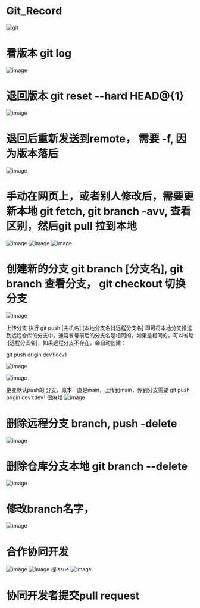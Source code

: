# Git_Record



![git](https://user-images.githubusercontent.com/63569149/132827145-a19b649d-6978-44f4-898c-fe6defd85579.png)


# 看版本 git log
![image](https://user-images.githubusercontent.com/63569149/132827306-145d62c7-8e8f-451b-86ce-919b744bbc62.png)


# 退回版本 git reset --hard HEAD@{1}
![image](https://user-images.githubusercontent.com/63569149/132827419-a115aec9-6008-4ba3-896f-3baa0bcd280a.png)


# 退回后重新发送到remote， 需要 -f, 因为版本落后
![image](https://user-images.githubusercontent.com/63569149/132827514-77a49be1-66b3-4cd4-be92-22787422dedf.png)


# 手动在网页上，或者别人修改后，需要更新本地 git fetch, git branch -avv, 查看区别，然后git pull 拉到本地
![image](https://user-images.githubusercontent.com/63569149/132827784-c6136b12-ac7c-447c-891a-a48a2883223b.png)
![image](https://user-images.githubusercontent.com/63569149/132827900-d4f63e46-e9c0-4404-83a4-461ce01ef95f.png)
![image](https://user-images.githubusercontent.com/63569149/132828841-87b5667f-9b03-46e7-aca5-9ed100f040ed.png)


# 创建新的分支 git branch [分支名], git branch 查看分支， git checkout 切换分支
![image](https://user-images.githubusercontent.com/63569149/132830133-6dc008f8-c3a9-49d3-b9c4-a4df4e85ba86.png)

上传分支
执行 git push [主机名] [本地分支名]:[远程分支名] 即可将本地分支推送到远程仓库的分支中，通常冒号前后的分支名是相同的，如果是相同的，可以省略 :[远程分支名]，如果远程分支不存在，会自动创建：

git push origin dev1:dev1

![image](https://user-images.githubusercontent.com/63569149/132831612-e7c81c84-ec8a-43d6-95cb-4b97dedc72fa.png)

![image](https://user-images.githubusercontent.com/63569149/132831804-2c17b7d3-56a6-4000-beba-51f7abdfb55a.png)


更变默认push的 分支，原本一直是main，上传到main，传到分支需要 git push origin dev1:dev1 很麻烦
![image](https://user-images.githubusercontent.com/63569149/132832446-8b81fd61-1aec-4cdb-ad28-27fbbff51df6.png)



# 删除远程分支 branch, push -delete
![image](https://user-images.githubusercontent.com/63569149/133038329-56173bf0-942a-4b91-83fd-92c483c77615.png)

# 删除仓库分支本地  git branch --delete
![image](https://user-images.githubusercontent.com/63569149/133044407-f43eb6fe-a52e-4b06-b523-bc5010d0cbf5.png)


# 修改branch名字， 
![image](https://user-images.githubusercontent.com/63569149/133045484-1c5d1756-c91f-4cb1-8ad7-f6b7933623fc.png)


# 合作协同开发
![image](https://user-images.githubusercontent.com/90606115/133180432-60a97a5f-a57e-464b-91a6-d68d948cc70a.png)
![image](https://user-images.githubusercontent.com/90606115/133180473-14a46b7f-2606-4f1f-89f0-8de632f2c761.png)
提issue 
![image](https://user-images.githubusercontent.com/90606115/133180754-885a5a82-fed0-4e91-8bcf-84326afa0684.png)


# 协同开发者提交pull request







